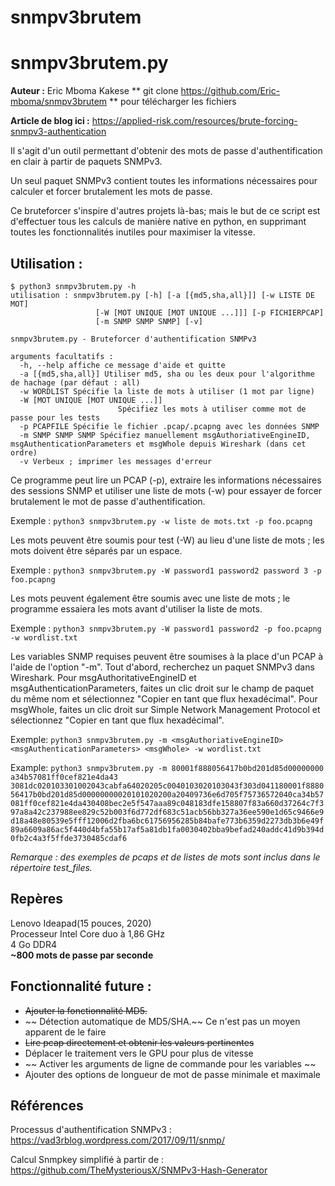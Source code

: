 # snmpv3brutem
# snmpv3brutem.py
**Auteur :** Eric Mboma Kakese
** git clone https://github.com/Eric-mboma/snmpv3brutem ** pour télécharger les fichiers

**Article de blog ici :** https://applied-risk.com/resources/brute-forcing-snmpv3-authentication

Il s'agit d'un outil permettant d'obtenir des mots de passe d'authentification en clair à partir de paquets SNMPv3.

Un seul paquet SNMPv3 contient toutes les informations nécessaires pour calculer et forcer brutalement les mots de passe.

Ce bruteforcer s'inspire d'autres projets là-bas; mais le but de ce script est d'effectuer tous les calculs de manière native en python, en supprimant toutes les fonctionnalités inutiles pour maximiser la vitesse.

## Utilisation :

```envelopper
$ python3 snmpv3brutem.py -h
utilisation : snmpv3brutem.py [-h] [-a [{md5,sha,all}]] [-w LISTE DE MOT]
                   [-W [MOT UNIQUE [MOT UNIQUE ...]]] [-p FICHIERPCAP]
                   [-m SNMP SNMP SNMP] [-v]

snmpv3brutem.py - Bruteforcer d'authentification SNMPv3

arguments facultatifs :
  -h, --help affiche ce message d'aide et quitte
  -a [{md5,sha,all}] Utiliser md5, sha ou les deux pour l'algorithme de hachage (par défaut : all)
  -w WORDLIST Spécifie la liste de mots à utiliser (1 mot par ligne)
  -W [MOT UNIQUE [MOT UNIQUE ...]]
                        Spécifiez les mots à utiliser comme mot de passe pour les tests
  -p PCAPFILE Spécifie le fichier .pcap/.pcapng avec les données SNMP
  -m SNMP SNMP SNMP Spécifiez manuellement msgAuthoriativeEngineID, msgAuthenticationParameters et msgWhole depuis Wireshark (dans cet ordre)
  -v Verbeux ; imprimer les messages d'erreur
  ```
Ce programme peut lire un PCAP (-p), extraire les informations nécessaires des sessions SNMP et utiliser une liste de mots (-w) pour essayer de forcer brutalement le mot de passe d'authentification.

Exemple : `python3 snmpv3brutem.py -w liste de mots.txt -p foo.pcapng`

Les mots peuvent être soumis pour test (-W) au lieu d'une liste de mots ; les mots doivent être séparés par un espace.

Exemple : `python3 snmpv3brutem.py -W password1 password2 password 3 -p foo.pcapng`

Les mots peuvent également être soumis avec une liste de mots ; le programme essaiera les mots avant d'utiliser la liste de mots.

Exemple : `python3 snmpv3brutem.py -W password1 password2 -p foo.pcapng -w wordlist.txt`

Les variables SNMP requises peuvent être soumises à la place d'un PCAP à l'aide de l'option "-m". Tout d'abord, recherchez un paquet SNMPv3 dans Wireshark. Pour msgAuthoritativeEngineID et msgAuthenticationParameters, faites un clic droit sur le champ de paquet du même nom et sélectionnez "Copier en tant que flux hexadécimal". Pour msgWhole, faites un clic droit sur Simple Network Management Protocol et sélectionnez "Copier en tant que flux hexadécimal".

Exemple: `python3 snmpv3brutem.py -m <msgAuthoriativeEngineID> <msgAuthenticationParameters> <msgWhole> -w wordlist.txt`

Example: `python3 snmpv3brutem.py -m 80001f888056417b0bd201d85d00000000 a34b57081ff0cef821e4da43 3081dc020103301002043cabfa64020205c0040103020103043f303d041180001f888056417b0bd201d85d00000000020101020200a20409736e6d705f75736572040ca34b57081ff0cef821e4da430408bec2e5f547aaa89c048183dfe158807f83a660d37264c7f397a8a42c237988ee829c52b003f6d772df683c51acb56bb327a36ee590e1d65c9466e9d18a48e80539e5fff12006d2fba6bc61756956285b84bafe773b6359d2273db3b6e49f89a6609a86ac5f440d4bfa55b17af5a81db1fa0030402bba9befad240addc41d9b394d0fb2c4a3f5ffde3730485cdaf6`

*Remarque : des exemples de pcaps et de listes de mots sont inclus dans le répertoire test_files.*

## Repères
Lenovo Ideapad(15 pouces, 2020)\
Processeur Intel Core duo à 1,86 GHz\
4 Go DDR4\
**~800 mots de passe par seconde**

## Fonctionnalité future :
* ~~Ajouter la fonctionnalité MD5.~~
* ~~ Détection automatique de MD5/SHA.~~ Ce n'est pas un moyen apparent de le faire
* ~~Lire pcap directement et obtenir les valeurs pertinentes~~
* Déplacer le traitement vers le GPU pour plus de vitesse
* ~~ Activer les arguments de ligne de commande pour les variables ~~
* Ajouter des options de longueur de mot de passe minimale et maximale

## Références
Processus d'authentification SNMPv3 : https://vad3rblog.wordpress.com/2017/09/11/snmp/

Calcul Snmpkey simplifié à partir de : https://github.com/TheMysteriousX/SNMPv3-Hash-Generator
